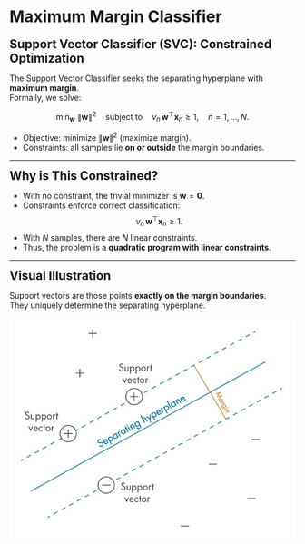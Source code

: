 # Maximum Margin Classifier

**<span style="font-size:1.5em;">Support Vector Classifier (SVC): Constrained Optimization</span>**

The Support Vector Classifier seeks the separating hyperplane with **maximum margin**.  
Formally, we solve:

$$
\min_{\mathbf{w}} \ \|\mathbf{w}\|^2
\quad \text{subject to} \quad v_n \,\mathbf{w}^\top \mathbf{x}_n \ge 1,
\quad n=1,\ldots,N .
$$

- Objective: minimize $\|\mathbf{w}\|^2$ (maximize margin).  
- Constraints: all samples lie **on or outside** the margin boundaries.

---

**<span style="font-size:1.5em;">Why is This Constrained?</span>**

- With no constraint, the trivial minimizer is $\mathbf{w}=\mathbf{0}$.  
- Constraints enforce correct classification:  
  $$
  v_n \,\mathbf{w}^\top \mathbf{x}_n \ge 1 .
  $$  
- With $N$ samples, there are $N$ linear constraints.  
- Thus, the problem is a **quadratic program with linear constraints**.

---

**<span style="font-size:1.5em;">Visual Illustration</span>**

Support vectors are those points **exactly on the margin boundaries**.  
They uniquely determine the separating hyperplane.

<div style="text-align: center;">
  <img src="../../_static/svm2.jpg" alt="Support Vectors"/>
</div>


